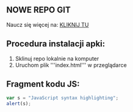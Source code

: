 
## NOWE REPO GIT

Naucz się więcej na:
[KLIKNIJ TU](https://www.wsb.pl)

## Procedura instalacji apki:
1. Sklinuj repo lokalnie na komputer
2. Uruchom plik '''index.html''' w przeglądarce

## Fragment kodu JS:
```javascript
var s = "JavaScript syntax highlighting";
alert(s);
```
